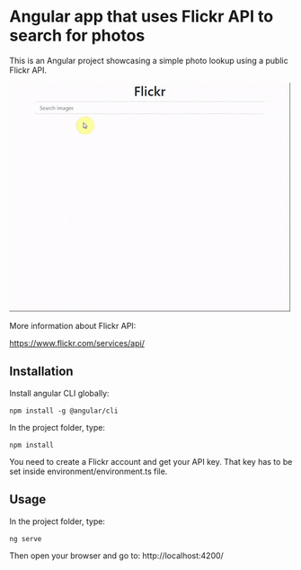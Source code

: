 # Angular app that uses Flickr API to search for photos

This is an Angular project showcasing a simple photo lookup using a public Flickr API.

![](demo.gif)

More information about Flickr API:

https://www.flickr.com/services/api/

## Installation

Install angular CLI globally:

```
npm install -g @angular/cli
```

In the project folder, type:

```
npm install
```

You need to create a Flickr account and get your API key.
That key has to be set inside environment/environment.ts file.

## Usage

In the project folder, type:

```
ng serve
```

Then open your browser and go to:
http://localhost:4200/
